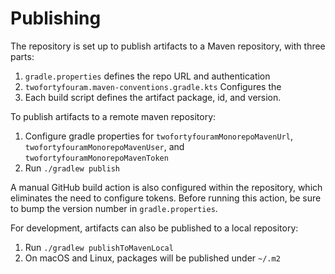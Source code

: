 # Publishing
The repository is set up to publish artifacts to a Maven repository, with three parts:

1. `gradle.properties` defines the repo URL and authentication
2. `twofortyfouram.maven-conventions.gradle.kts` Configures the 
3. Each build script defines the artifact package, id, and version.

To publish artifacts to a remote maven repository:
1. Configure gradle properties for `twofortyfouramMonorepoMavenUrl`, `twofortyfouramMonorepoMavenUser`, and `twofortyfouramMonorepoMavenToken`
2. Run `./gradlew publish`

A manual GitHub build action is also configured within the repository, which eliminates the need to configure tokens.  Before running this action, be sure to bump the version number in `gradle.properties`.

For development, artifacts can also be published to a local repository:
1. Run `./gradlew publishToMavenLocal`
1. On macOS and Linux, packages will be published under `~/.m2`